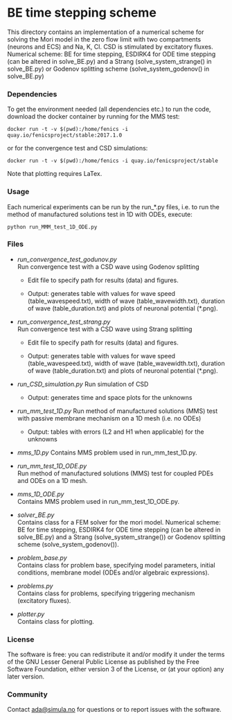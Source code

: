 # BE time stepping scheme #

This directory contains an implementation of a numerical scheme for solving the
Mori model in the zero flow limit with two compartments (neurons and ECS) and
Na, K, Cl. CSD is stimulated by excitatory fluxes. Numerical scheme: BE for
time stepping, ESDIRK4 for ODE time stepping (can be altered in solve_BE.py)
and a Strang (solve_system_strange() in solve_BE.py) or Godenov splitting
scheme (solve_system_godenov() in solve_BE.py)

### Dependencies ###

To get the environment needed (all dependencies etc.) to run the code, download
the docker container by running for the MMS test:

    docker run -t -v $(pwd):/home/fenics -i quay.io/fenicsproject/stable:2017.1.0

or for the convergence test and CSD simulations:

    docker run -t -v $(pwd):/home/fenics -i quay.io/fenicsproject/stable

Note that plotting requires LaTex.

### Usage ###

Each numerical experiments can be run by the run_*.py files, i.e. to run the
method of manufactured solutions test in 1D with ODEs, execute:

    python run_MMM_test_1D_ODE.py

### Files ###

* *run_convergence_test_godunov.py*  
    Run convergence test with a CSD wave using Godenov splitting

    - Edit file to specify path for results (data) and figures.

    - Output: generates table with values for wave speed (table_wavespeed.txt), width
        of wave (table_wavewidth.txt), duration of wave (table_duration.txt) and
        plots of neuronal potential (*.png).

* *run_convergence_test_strang.py*  
    Run convergence test with a CSD wave using Strang splitting

    - Edit file to specify path for results (data) and figures.

    - Output: generates table with values for wave speed (table_wavespeed.txt), width
        of wave (table_wavewidth.txt), duration of wave (table_duration.txt) and
        plots of neuronal potential (*.png).

* *run_CSD_simulation.py*
    Run simulation of CSD

    - Output: generates time and space plots for the unknowns

* *run_mm_test_1D.py*
    Run method of manufactured solutions (MMS) test with passive membrane
    mechanism on a 1D mesh (i.e. no ODEs)

    - Output: tables with errors (L2 and H1 when applicable) for the unknowns

* *mms_1D.py*
    Contains MMS problem used in run_mm_test_1D.py.

* *run_mm_test_1D_ODE.py*  
    Run method of manufactured solutions (MMS) test for coupled PDEs and ODEs
    on a 1D mesh.

* *mms_1D_ODE.py*  
    Contains MMS problem used in run_mm_test_1D_ODE.py.

* *solver_BE.py*  
    Contains class for a FEM solver for the mori model.  Numerical scheme: BE
    for time stepping, ESDIRK4 for ODE time stepping (can be altered in
    solve_BE.py) and a Strang (solve_system_strange()) or Godenov
    splitting scheme (solve_system_godenov()).

* *problem_base.py*  
    Contains class for problem base, specifying model parameters, initial
    conditions, membrane model (ODEs and/or algebraic expressions).

* *problems.py*  
    Contains class for problems, specifying triggering mechanism (excitatory
    fluxes).

* *plotter.py*  
    Contains class for plotting.

### License ###

The software is free: you can redistribute it and/or modify it under the terms
of the GNU Lesser General Public License as published by the Free Software
Foundation, either version 3 of the License, or (at your option) any later
version.

### Community ###

Contact ada@simula.no for questions or to report issues with the software.
